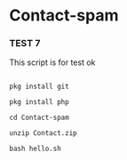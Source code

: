 # Contact-spam


### TEST 7
 This script is for test ok

```

pkg install git 

pkg install php 

cd Contact-spam

unzip Contact.zip

bash hello.sh

```


